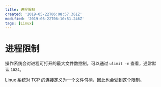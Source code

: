 ```yaml
---
title: 进程限制
created: '2019-05-22T06:08:57.361Z'
modified: '2019-05-22T06:10:51.246Z'
tags: [Linux]
---
```


# 进程限制

操作系统会对进程可打开的最大文件数控制，可以通过 `ulimit -n` 查看，通常默认 `1024`。

Linux 系统对 TCP 的连接定义为一个文件句柄，因此也会受到这个限制。
